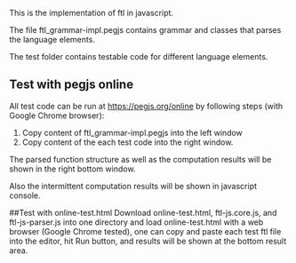 This is the implementation of ftl in javascript.

The file ftl_grammar-impl.pegjs contains grammar and classes that parses the language elements.

The test folder contains testable code for different language elements.

## Test with pegjs online
All test code can be run at https://pegjs.org/online by following steps (with Google Chrome browser):

1. Copy content of ftl_grammar-impl.pegjs into the left window
1. Copy content of the each test code into the right window.

The parsed function structure as well as the computation results will be shown in the right bottom window.

Also the intermittent computation results will be shown in javascript console.  

##Test with online-test.html
Download online-test.html, ftl-js.core.js, and ftl-js-parser.js into one directory and load online-test.html with a web browser (Google Chrome tested), one can copy and paste each test ftl file into the editor, hit Run button, and results will be shown at the bottom result area.
